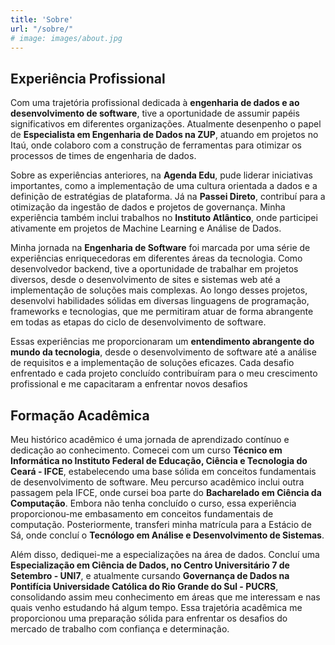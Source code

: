 ```yaml
---
title: 'Sobre'
url: "/sobre/"
# image: images/about.jpg
---
```


## Experiência Profissional

Com uma trajetória profissional dedicada à **engenharia de dados e ao desenvolvimento de software**, tive a oportunidade de assumir papéis significativos em diferentes organizações. Atualmente desenpenho o papel de **Especialista em Engenharia de Dados na ZUP**, atuando em projetos no Itaú, onde colaboro com a construção de ferramentas para otimizar os processos de times de engenharia de dados.

Sobre as experiências anteriores, na **Agenda Edu**, pude liderar iniciativas importantes, como a implementação de uma cultura orientada a dados e a definição de estratégias de plataforma. Já na **Passei Direto**, contribuí para a otimização da ingestão de dados e projetos de governança. Minha experiência também inclui trabalhos no **Instituto Atlântico**, onde participei ativamente em projetos de Machine Learning e Análise de Dados. 

Minha jornada na **Engenharia de Software** foi marcada por uma série de experiências enriquecedoras em diferentes áreas da tecnologia. Como desenvolvedor backend, tive a oportunidade de trabalhar em projetos diversos, desde o desenvolvimento de sites e sistemas web até a implementação de soluções mais complexas. Ao longo desses projetos, desenvolvi habilidades sólidas em diversas linguagens de programação, frameworks e tecnologias, que me permitiram atuar de forma abrangente em todas as etapas do ciclo de desenvolvimento de software.

Essas experiências me proporcionaram um **entendimento abrangente do mundo da tecnologia**, desde o desenvolvimento de software até a análise de requisitos e a implementação de soluções eficazes. Cada desafio enfrentado e cada projeto concluído contribuíram para o meu crescimento profissional e me capacitaram a enfrentar novos desafios


## Formação Acadêmica

Meu histórico acadêmico é uma jornada de aprendizado contínuo e dedicação ao conhecimento. Comecei com um curso **Técnico em Informática no Instituto Federal de Educação, Ciência e Tecnologia do Ceará - IFCE**, estabelecendo uma base sólida em conceitos fundamentais de desenvolvimento de software. Meu percurso acadêmico inclui outra passagem pela IFCE, onde cursei boa parte do **Bacharelado em Ciência da Computação**. Embora não tenha concluído o curso, essa experiência proporcionou-me embasamento em conceitos fundamentais de computação. Posteriormente, transferi minha matrícula para a Estácio de Sá, onde concluí o **Tecnólogo em Análise e Desenvolvimento de Sistemas**.

Além disso, dediquei-me a especializações na área de dados. Concluí uma **Especialização em Ciência de Dados, no Centro Universitário 7 de Setembro - UNI7**, e atualmente cursando **Governança de Dados na Pontifícia Universidade Católica do Rio Grande do Sul - PUCRS**, consolidando assim meu conhecimento em áreas que me interessam e nas quais venho estudando há algum tempo. Essa trajetória acadêmica me proporcionou uma preparação sólida para enfrentar os desafios do mercado de trabalho com confiança e determinação.





